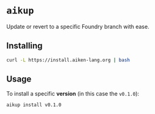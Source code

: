 # `aikup`

Update or revert to a specific Foundry branch with ease.

## Installing

```sh
curl -L https://install.aiken-lang.org | bash
```

## Usage

To install a specific **version** (in this case the `v0.1.0`):

```sh
aikup install v0.1.0
```

